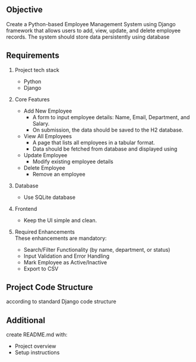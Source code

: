 ## Objective
Create a Python-based Employee Management System using Django framework that allows users to add, view, update, and delete employee records. The system should store data persistently using database

## Requirements
1. Project tech stack
    * Python 
    * Django
2. Core Features
    * Add New Employee
        * A form to input employee details: Name, Email, Department, and Salary.
        * On submission, the data should be saved to the H2 database.
    * View All Employees
        * A page that lists all employees in a tabular format.
        * Data should be fetched from database and displayed using 
    * Update Employee
        * Modify existing employee details
    * Delete Employee
        * Remove an employee 
3. Database
    * Use SQLite database
4. Frontend
    * Keep the UI simple and clean.

5. Required Enhancements\
These enhancements are mandatory:
    * Search/Filter Functionality (by name, department, or status)
    * Input Validation and Error Handling
    * Mark Employee as Active/Inactive
    * Export to CSV

## Project Code Structure
according to standard Django code structure

## Additional
create README.md with:
* Project overview
* Setup instructions

